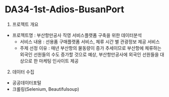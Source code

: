 # DA34-1st-Adios-BusanPort
1. 프로젝트 개요
- 프로젝트명 : 부산항만공사 직영 서비스플랫폼 구축을 위한 데이터분석
  * 서비스 내용 : 선용품 구매플랫폼 서비스, 체류 시간 별 관광정보 제공 서비스
  * 주제 선정 이유 : 매년 부산항의 물동량이 증가 추세이므로 부산항에 체류하는 외국인 선원들의 수도 증가할 것으로 예상, 부산항만공사에 외국인 선원들을 대상으로 한 마케팅 인사이트 제공
2. 데이터 수집
- 공공데이터포털
- 크롤링(Selenium, Beautifulsoup)
